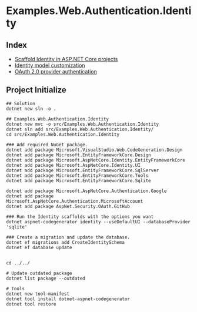 # Examples.Web.Authentication.Identity

## Index

- [Scaffold Identity in ASP.NET Core projects](../../docs/auth/identity/identity_scaffold.md)
- [Identity model customization](../../docs/auth/identity/identity_customization.md)
- [OAuth 2.0 provider authentication](../../docs/auth/identity/identity_oauth2.md)


## Project Initialize

```shell
## Solution
dotnet new sln -o .

## Examples.Web.Authentication.Identity
dotnet new mvc -o src/Examples.Web.Authentication.Identity
dotnet sln add src/Examples.Web.Authentication.Identity/
cd src/Examples.Web.Authentication.Identity

### Add required NuGet package.
dotnet add package Microsoft.VisualStudio.Web.CodeGeneration.Design
dotnet add package Microsoft.EntityFrameworkCore.Design
dotnet add package Microsoft.AspNetCore.Identity.EntityFrameworkCore
dotnet add package Microsoft.AspNetCore.Identity.UI
dotnet add package Microsoft.EntityFrameworkCore.SqlServer
dotnet add package Microsoft.EntityFrameworkCore.Tools
dotnet add package Microsoft.EntityFrameworkCore.Sqlite

dotnet add package Microsoft.AspNetCore.Authentication.Google
dotnet add package Microsoft.AspNetCore.Authentication.MicrosoftAccount
dotnet add package AspNet.Security.OAuth.GitHub

### Run the Identity scaffolds with the options you want
dotnet aspnet-codegenerator identity --useDefaultUI --databaseProvider 'sqlite'

### Create a migration and update the database. 
dotnet ef migrations add CreateIdentitySchema
dotnet ef database update


cd ../../

# Update outdated package
dotnet list package --outdated

# Tools
dotnet new tool-manifest
dotnet tool install dotnet-aspnet-codegenerator
dotnet tool restore
```
